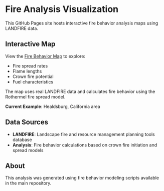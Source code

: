 # Fire Analysis Visualization

This GitHub Pages site hosts interactive fire behavior analysis maps using LANDFIRE data.

## Interactive Map

View the [Fire Behavior Map](index.html) to explore:
- Fire spread rates
- Flame lengths
- Crown fire potential
- Fuel characteristics

The map uses real LANDFIRE data and calculates fire behavior using the Rothermel fire spread model.

**Current Example**: Healdsburg, California area

## Data Sources

- **LANDFIRE**: Landscape fire and resource management planning tools database
- **Analysis**: Fire behavior calculations based on crown fire initiation and spread models

## About

This analysis was generated using fire behavior modeling scripts available in the main repository.
